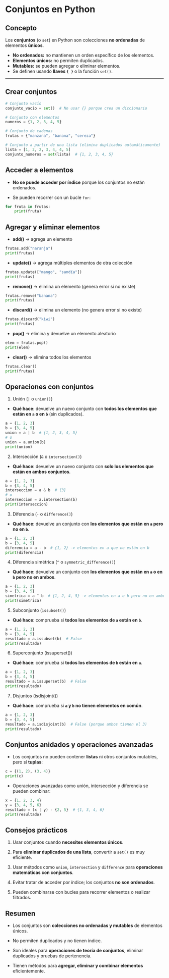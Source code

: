 # Conjuntos en Python

## Concepto

Los **conjuntos** (o `set`) en Python son colecciones **no ordenadas** de elementos **únicos**.  
- **No ordenados:** no mantienen un orden específico de los elementos.  
- **Elementos únicos:** no permiten duplicados.  
- **Mutables:** se pueden agregar o eliminar elementos.  
- Se definen usando **llaves `{ }`** o la función `set()`.

---

## Crear conjuntos

```python
# Conjunto vacío
conjunto_vacio = set()  # No usar {} porque crea un diccionario

# Conjunto con elementos
numeros = {1, 2, 3, 4, 5}

# Conjunto de cadenas
frutas = {"manzana", "banana", "cereza"}

# Conjunto a partir de una lista (elimina duplicados automáticamente)
lista = [1, 2, 2, 3, 4, 4, 5]
conjunto_numeros = set(lista)  # {1, 2, 3, 4, 5}
```

## Acceder a elementos

- **No se puede acceder por índice** porque los conjuntos no están ordenados.

- Se pueden recorrer con un bucle `for`:

```python
for fruta in frutas:
    print(fruta)
```

## Agregar y eliminar elementos

- **add()** → agrega un elemento

```python
frutas.add("naranja")
print(frutas)
```

- **update()** → agrega múltiples elementos de otra colección

```python
frutas.update(["mango", "sandía"])
print(frutas)
```

- **remove()** → elimina un elemento (genera error si no existe)

```python
frutas.remove("banana")
print(frutas)
```

- **discard()** → elimina un elemento (no genera error si no existe)

```python
frutas.discard("kiwi")
print(frutas)
```

- **pop()** → elimina y devuelve un elemento aleatorio

```python
elem = frutas.pop()
print(elem)
```

- **clear()** → elimina todos los elementos

```python
frutas.clear()
print(frutas)
```

## Operaciones con conjuntos

1. Unión (`|` o `union()`)

- **Qué hace**: devuelve un nuevo conjunto con **todos los elementos que están en `a` o en `b`** (sin duplicados).

```python
a = {1, 2, 3}
b = {3, 4, 5}
union = a | b  # {1, 2, 3, 4, 5}
# o
union = a.union(b)
print(union)
```

2. Intersección (`&` o `intersection()`)

- **Qué hace**: devuelve un nuevo conjunto con **solo los elementos que están en ambos conjuntos**.

```python
a = {1, 2, 3}
b = {3, 4, 5}
interseccion = a & b  # {3}
# o
interseccion = a.intersection(b)
print(interseccion)
```

3. Diferencia (`-` o `difference()`)

- **Qué hace**: devuelve un conjunto con **los elementos que están en `a` pero no en `b`**.

```python
a = {1, 2, 3}
b = {3, 4, 5}
diferencia = a - b  # {1, 2} -> elementos en a que no están en b
print(diferencia)
```

4. Diferencia simétrica (`^` o `symmetric_difference()`)

- **Qué hace**: devuelve un conjunto con **los elementos que están en `a` o en `b` pero no en ambos**.
  
```python
a = {1, 2, 3}
b = {3, 4, 5}
simetrica = a ^ b  # {1, 2, 4, 5} -> elementos en a o b pero no en ambos
print(simetrica)
```

5. Subconjunto (`issubset()`)

- **Qué hace**: comprueba si **todos los elementos de `a` están en `b`**.

```python
a = {1, 2, 3}
b = {3, 4, 5}
resultado = a.issubset(b)  # False
print(resultado)
```

6. Superconjunto (issuperset())

- **Qué hace**: comprueba si **todos los elementos de `b` están en `a`**.

```python
a = {1, 2, 3}
b = {3, 4, 5}
resultado = a.issuperset(b)  # False
print(resultado)
```

7. Disjuntos (isdisjoint())

- **Qué hace**: comprueba si **`a` y `b` no tienen elementos en común**.

```python
a = {1, 2, 3}
b = {3, 4, 5}
resultado = a.isdisjoint(b)  # False (porque ambos tienen el 3)
print(resultado)
```

## Conjuntos anidados y operaciones avanzadas

- Los conjuntos no pueden contener **listas** ni otros conjuntos mutables, pero sí **tuplas**:

```python
c = {(1, 2), (3, 4)}
print(c)
```

- Operaciones avanzadas como unión, intersección y diferencia se pueden combinar:

```python
x = {1, 2, 3, 4}
y = {3, 4, 5, 6}
resultado = (x | y) - {2, 5}  # {1, 3, 4, 6}
print(resultado)
```

## Consejos prácticos

1. Usar conjuntos cuando **necesites elementos únicos**.

2. Para **eliminar duplicados de una lista**, convertir a `set()` es muy eficiente.

3. Usar métodos como `union`, `intersection` y `difference` para **operaciones matemáticas con conjuntos**.

4. Evitar tratar de acceder por índice; los conjuntos **no son ordenados**.

5. Pueden combinarse con bucles para recorrer elementos o realizar filtrados.

## Resumen

- Los conjuntos son **colecciones no ordenadas y mutables** de elementos únicos.

- No permiten duplicados y no tienen índice.

- Son ideales para **operaciones de teoría de conjuntos**, eliminar duplicados y pruebas de pertenencia.

- Tienen métodos para **agregar, eliminar y combinar elementos** eficientemente.
